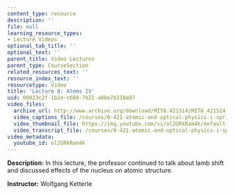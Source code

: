 ```yaml
---
content_type: resource
description: ''
file: null
learning_resource_types:
- Lecture Videos
optional_tab_title: ''
optional_text: ''
parent_title: Video Lectures
parent_type: CourseSection
related_resources_text: ''
resource_index_text: ''
resourcetype: Video
title: 'Lecture 8: Atoms IV'
uid: 00023c2f-1b2e-c680-7b21-a8be7b318a97
video_files:
  archive_url: http://www.archive.org/download/MIT8.421S14/MIT8_421S14_lec08_300k.mp4
  video_captions_file: /courses/8-421-atomic-and-optical-physics-i-spring-2014/fe3771cb1597596192b4d62b21b23a4e_ol2GRkRam4k.vtt
  video_thumbnail_file: https://img.youtube.com/vi/ol2GRkRam4k/default.jpg
  video_transcript_file: /courses/8-421-atomic-and-optical-physics-i-spring-2014/52c0b82ca3dce40e65d7d9bdc29dce8b_ol2GRkRam4k.pdf
video_metadata:
  youtube_id: ol2GRkRam4k
---
```


**Description:** In this lecture, the professor continued to talk about lamb shift and discussed effects of the nucleus on atomic structure.

**Instructor:** Wolfgang Ketterle